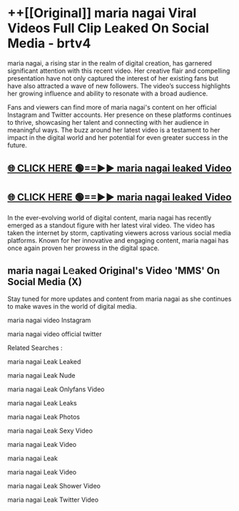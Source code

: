 # ++[[Original]] maria nagai Viral Videos Full Clip Leaked On Social Media - brtv4<br>

maria nagai, a rising star in the realm of digital creation, has garnered significant attention with this recent video. Her creative flair and compelling presentation have not only captured the interest of her existing fans but have also attracted a wave of new followers. The video’s success highlights her growing influence and ability to resonate with a broad audience.

Fans and viewers can find more of maria nagai's content on her official Instagram and Twitter accounts. Her presence on these platforms continues to thrive, showcasing her talent and connecting with her audience in meaningful ways. The buzz around her latest video is a testament to her impact in the digital world and her potential for even greater success in the future.


## [🌐 CLICK HERE 🟢==►► maria nagai leaked Video ](https://onlyclips.site?title=maria_nagai&ref=git)

## [🌐 CLICK HERE 🟢==►► maria nagai leaked Video ](https://onlyclips.site?title=maria_nagai&ref=git)


In the ever-evolving world of digital content, maria nagai has recently emerged as a standout figure with her latest viral video. The video has taken the internet by storm, captivating viewers across various social media platforms. Known for her innovative and engaging content, maria nagai has once again proven her prowess in the digital space.



## maria nagai L𝚎aked Original's Video 'MMS' On Social Media (X)


Stay tuned for more updates and content from maria nagai as she continues to make waves in the world of digital media.

maria nagai video Instagram

maria nagai video official twitter


Related Searches :

maria nagai Leak Leaked

maria nagai Leak Nude

maria nagai Leak Onlyfans Video

maria nagai Leak Leaks

maria nagai Leak Photos

maria nagai Leak Sexy Video

maria nagai Leak Video

maria nagai Leak

maria nagai Leak Video

maria nagai Leak Shower Video

maria nagai Leak Twitter Video

